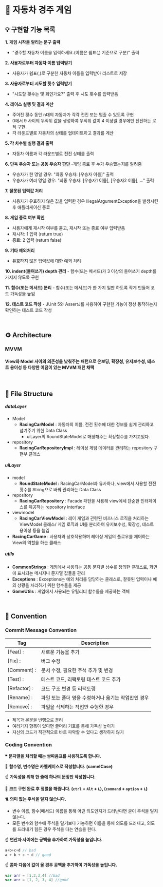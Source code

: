 # 🚗 자동차 경주 게임

## 💡 구현할 기능 목록

**1. 게임 시작을 알리는 문구 출력**
   - "경주할 자동차 이름을 입력하세요.(이름은 쉼표(,) 기준으로 구분)" 출력
   
**2. 사용자로부터 자동차 이름 입력받기** 
   - 사용자가 쉼표(,)로 구분한 자동차 이름을 입력받아 리스트로 저장 

**3. 사용자로부터 시도할 횟수 입력받기**
   - "시도할 횟수는 몇 회인가요?" 출력 후 시도 횟수를 입력받음

**4. 레이스 실행 및 결과 계산** 
   - 주어진 횟수 동안 n대의 자동차가 각각 전진 또는 멈출 수 있도록 구현
   - 0에서 9 사이의 무작위 값을 생성하여 무작위 값이 4 이상일 경우에만 전진하는 로직 구현
   - 각 라운드별로 자동차의 상태를 업데이트하고 결과를 계산

**5. 각 차수별 실행 결과 출력** 
   - 자동차 이름과 각 라운드별로 전진 상태를 출력

**6. 단독 우승자 또는 공동 우승자 판단** 
   -게임 종료 후 누가 우승했는지를 알려줌
   - 우승자가 한 명일 경우: "최종 우승자: [우승자 이름]" 출력
   - 우승자가 여러 명일 경우: "최종 우승자: [우승자1 이름], [우승자2 이름], ..." 출력

**7. 잘못된 입력값 처리**
   - 사용자가 유효하지 않은 값을 입력한 경우 IllegalArgumentException을 발생시킨 후 애플리케이션 종료

**8. 게임 종료 여부 확인**
   - 사용자에게 재시작 여부를 묻고, 재시작 또는 종료 여부 입력받음
   - 재시작: 1 입력 (return true)
   - 종료: 2 입력 (return false)

**9. 기타 예외처리**
   - 유효하지 않은 입력값에 대한 예외 처리

**10. indent(들여쓰기) depth 관리**
    - 함수(또는 메서드)가 3 이상의 들여쓰기 depth를 가지지 않도록 구현

**11. 함수(또는 메서드) 분리**
    - 함수(또는 메서드)가 한 가지 일만 하도록 작게 만들어 코드 가독성을 높임

**12. 테스트 코드 작성**
    - JUnit 5와 AssertJ를 사용하여 구현한 기능이 정상 동작하는지 확인하는 테스트 코드 작성

<br/>


## ⚙️ Architecture

### MVVM
#### View와 Model 사이의 의존성을 낮춰주는 패턴으로 온보딩, 확장성, 유지보수성, 테스트 용이성 등 다양한 이점이 있는 MVVM 패턴 채택

<br/>

##  📑 File Structure

##### dataLayer

- Model
  - **RacingCarModel** : 자동차의 이름, 전전 횟수에 대한 정보를 쉽게 관리하고 넘겨주기 위한 Data Class
    - uiLayer의  RoundStateModel로 매핑해주는 확장함수를 가지고있다.
- repository
  - **RacingCarRepositoryImpl** : 레이싱 게임 데이터를 관리하는 repository 구현부 클래스

##### uiLayer

- model
  - **RoundStateModel** : RacingCarModel과 유사하나, view에서 사용할 전진횟수를 String으로 바꿔 관리하는 Data Class
- repository
  - **RacingCarRepository** : Facade 패턴을 사용해 view에세 단순한 인터페이스를 제공하는 repository interface
- viewmodel
  - **RacingCarViewModel** : 레이 게임과 관련된 비즈니스 로직을 처리하는 ViewModel 클래스/ 게임 로직과 UI를 분리하여 유지보수성, 확장성, 테스트 용이성 등을 높임
- **RacingCarGame** : 사용자와 상호작용하며 레이싱 게임의 플로우를 제어하는 View의 역할을 하는 클래스

##### utils

- **CommonStrings** : 게임에서 사용되는 공통 문자열 상수를 정의한 클래스로, 화면에 표시되는 메시지나 문자열 값들을 관리
- **Exceptions** : Exceptions는 예외 처리를 담당하는 클래스로, 잘못된 입력이나 예외 상황을 처리하기 위한 함수들을 제공
- **GameUtils** : 게임에서 사용되는 유틸리티 함수들을 제공하는 객체

<br/>

## 📌 Convention
### Commit Message Convention
| Tag          | Description                   |
|--------------|-------------------------------|
| [Feat] :     | 새로운 기능을 추가                    |
| [Fix] :      | 버그 수정                         |
| [Comment] :  | 문서 수정, 필요한 주석 추가 및 변경         |
| [Test] :     | 테스트 코드, 리팩토링 테스트 코드 추가        |
| [Refactor] : | 코드 구조 변경 등 리팩토링               |
| [Rename] :   | 파일 또는 폴더 명을 수정하거나 옮기는 작업만인 경우 |
| [Remove] :   | 파일을 삭제하는 작업만 수행한 경우           |
- 제목과 본문을 빈행으로 분리
- 여러가지 항목이 있다면 글머리 기호를 통해 가독성 높이기
- 자신의 코드가 직관적으로 바로 파악할 수 있다고 생각하지 않기

### Coding Convention


**❝**  **문자열을 처리할 때는 쌍따옴표를 사용하도록 합니다.**

🐫 **함수명, 변수명은 카멜케이스로 작성합니다. (camelCase)**

☝ **가독성을 위해 한 줄에 하나의 문장만 작성합니다.**

🤙 **코드 구현 완료 후 정렬을 해줍니다. (`ctrl` + `Alt` + `L`), (`command` + `option` + `L`)**

🐈 **의미 없는 주석을 달지 않습니다.**

- 변수 이름, 함수(메서드) 이름을 통해 어떤 의도인지가 드러난다면 굳이 주석을 달지 않는다. 
- 모든 변수와 함수에 주석을 달기보다 가능하면 이름을 통해 의도를 드러내고, 의도를 드러내기 힘든 경우 주석을 다는 연습을 한다.


☝ **연산자 사이에는 공백을 추가하여 가독성을 높입니다.**

```kotlin
a+b+c+d // bad
a + b + c + d // good
```

☝ **콤마 다음에 값이 올 경우 공백을 추가하여 가독성을 높입니다.**

```kotlin
var arr = [1,2,3,4] //bad
var arr = [1, 2, 3, 4] //good
```




